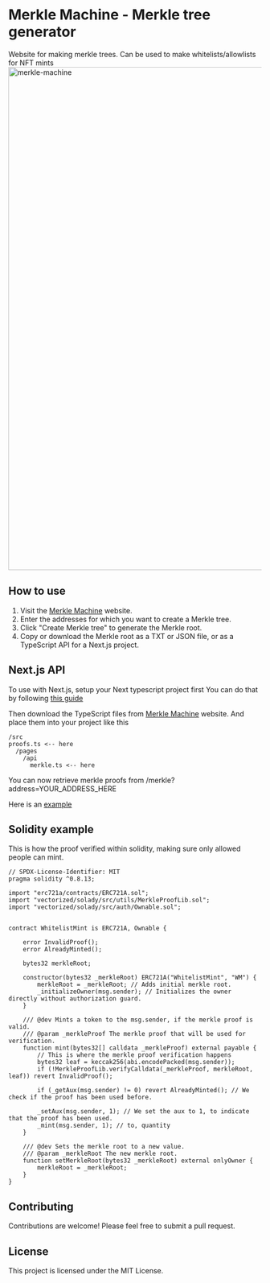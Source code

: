 # Merkle Machine - Merkle tree generator
Website for making merkle trees. Can be used to make whitelists/allowlists for NFT mints
<img width="1000" alt="merkle-machine" src="https://user-images.githubusercontent.com/18232310/227134340-512bcdd9-ca9d-4ebc-888d-fb06bb39f89b.png">

## How to use

1. Visit the [Merkle Machine](https://www.merklemachine.xyz) website.
2. Enter the addresses for which you want to create a Merkle tree.
3. Click "Create Merkle tree" to generate the Merkle root.
4. Copy or download the Merkle root as a TXT or JSON file, or as a TypeScript API for a Next.js project.

## Next.js API
To use with Next.js, setup your Next typescript project first
You can do that by following [this guide](https://nextjs.org/docs/getting-started)

Then download the TypeScript files from [Merkle Machine](https://www.merklemachine.xyz) website.
And place them into your project like this
```
/src
proofs.ts <-- here
  /pages
    /api
      merkle.ts <-- here
```
You can now retrieve merkle proofs from /merkle?address=YOUR_ADDRESS_HERE

Here is an [example](https://www.merklemachine.xyz/api/merkle?address=0x70804f88A50090770cBdA783d52160E7E95d7822)

## Solidity example
This is how the proof verified within solidity, making sure only allowed people can mint.
```solidity
// SPDX-License-Identifier: MIT
pragma solidity ^0.8.13;

import "erc721a/contracts/ERC721A.sol";
import "vectorized/solady/src/utils/MerkleProofLib.sol";
import "vectorized/solady/src/auth/Ownable.sol";


contract WhitelistMint is ERC721A, Ownable {

    error InvalidProof();
    error AlreadyMinted();

    bytes32 merkleRoot;

    constructor(bytes32 _merkleRoot) ERC721A("WhitelistMint", "WM") {
        merkleRoot = _merkleRoot; // Adds initial merkle root.
        _initializeOwner(msg.sender); // Initializes the owner directly without authorization guard.
    }

    /// @dev Mints a token to the msg.sender, if the merkle proof is valid.
    /// @param _merkleProof The merkle proof that will be used for verification.
    function mint(bytes32[] calldata _merkleProof) external payable {
        // This is where the merkle proof verification happens
        bytes32 leaf = keccak256(abi.encodePacked(msg.sender));
        if (!MerkleProofLib.verifyCalldata(_merkleProof, merkleRoot, leaf)) revert InvalidProof(); 

        if (_getAux(msg.sender) != 0) revert AlreadyMinted(); // We check if the proof has been used before.

        _setAux(msg.sender, 1); // We set the aux to 1, to indicate that the proof has been used.
        _mint(msg.sender, 1); // to, quantity
    }

    /// @dev Sets the merkle root to a new value.
    /// @param _merkleRoot The new merkle root.
    function setMerkleRoot(bytes32 _merkleRoot) external onlyOwner {
        merkleRoot = _merkleRoot;
    }
}
```

## Contributing
Contributions are welcome! Please feel free to submit a pull request.

## License
This project is licensed under the MIT License.
